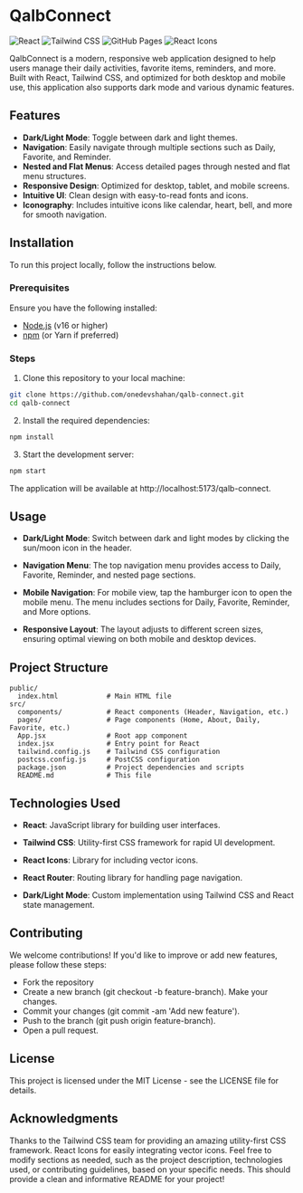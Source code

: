 # QalbConnect 
![React](https://img.shields.io/badge/React-18.3.1-blue) ![Tailwind CSS](https://img.shields.io/badge/TailwindCSS-3.4.17-blueviolet) ![GitHub Pages](https://img.shields.io/badge/Deployed-GitHub%20Pages-brightgreen)
![React Icons](https://img.shields.io/badge/React%20Icons-5.4.0-yellow)

QalbConnect is a modern, responsive web application designed to help users manage their daily activities, favorite items, reminders, and more. Built with React, Tailwind CSS, and optimized for both desktop and mobile use, this application also supports dark mode and various dynamic features.

## Features

- **Dark/Light Mode**: Toggle between dark and light themes.
- **Navigation**: Easily navigate through multiple sections such as Daily, Favorite, and Reminder.
- **Nested and Flat Menus**: Access detailed pages through nested and flat menu structures.
- **Responsive Design**: Optimized for desktop, tablet, and mobile screens.
- **Intuitive UI**: Clean design with easy-to-read fonts and icons.
- **Iconography**: Includes intuitive icons like calendar, heart, bell, and more for smooth navigation.

## Installation

To run this project locally, follow the instructions below.

### Prerequisites

Ensure you have the following installed:
- [Node.js](https://nodejs.org/en/) (v16 or higher)
- [npm](https://www.npmjs.com/) (or Yarn if preferred)

### Steps

1. Clone this repository to your local machine:

```bash
git clone https://github.com/onedevshahan/qalb-connect.git
cd qalb-connect
```
2. Install the required dependencies:

```bash
npm install
```

3. Start the development server:

```bash
npm start
```
The application will be available at http://localhost:5173/qalb-connect.

## Usage

- **Dark/Light Mode**: Switch between dark and light modes by clicking the sun/moon icon in the header.

- **Navigation Menu**: The top navigation menu provides access to Daily, Favorite, Reminder, and nested page sections.

- **Mobile Navigation**: For mobile view, tap the hamburger icon to open the mobile menu. The menu includes sections for Daily, Favorite, Reminder, and More options.

- **Responsive Layout**: The layout adjusts to different screen sizes, ensuring optimal viewing on both mobile and desktop devices.

## Project Structure
```
public/
  index.html            # Main HTML file
src/
  components/           # React components (Header, Navigation, etc.)
  pages/                # Page components (Home, About, Daily, Favorite, etc.)
  App.jsx               # Root app component
  index.jsx             # Entry point for React
  tailwind.config.js    # Tailwind CSS configuration
  postcss.config.js     # PostCSS configuration
  package.json          # Project dependencies and scripts
  README.md             # This file
```

## Technologies Used

- **React**: JavaScript library for building user interfaces.

- **Tailwind CSS**: Utility-first CSS framework for rapid UI development.

- **React Icons**: Library for including vector icons.
- **React Router**: Routing library for handling page navigation.
- **Dark/Light Mode**: Custom implementation using Tailwind CSS and React state management.

## Contributing
We welcome contributions! If you'd like to improve or add new features, please follow these steps:

- Fork the repository
- Create a new branch (git checkout -b feature-branch).
Make your changes.
- Commit your changes (git commit -am 'Add new feature').
- Push to the branch (git push origin feature-branch).
- Open a pull request.

## License
This project is licensed under the MIT License - see the LICENSE file for details.

## Acknowledgments
Thanks to the Tailwind CSS team for providing an amazing utility-first CSS framework.
React Icons for easily integrating vector icons.
Feel free to modify sections as needed, such as the project description, technologies used, or contributing guidelines, based on your specific needs. This should provide a clean and informative README for your project!